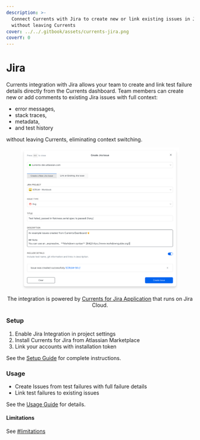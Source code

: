 ```yaml
---
description: >-
  Connect Currents with Jira to create new or link existing issues in Jira
  without leaving Currents
cover: ../../.gitbook/assets/currents-jira.png
coverY: 0
---
```


# Jira

Currents integration with Jira allows your team to create and link test failure details directly from the Currents dashboard. Team members can create new or add comments to existing Jira issues with full context:

* error messages,
* stack traces,
* metadata,
* and test history

without leaving Currents, eliminating context switching.

<figure><img src="../../.gitbook/assets/currents-2025-07-11-15.41.48@2x.png" alt="" width="563"><figcaption></figcaption></figure>

<p align="center">The integration is powered by <a href="https://marketplace.atlassian.com/apps/1238333">Currents for Jira Application</a> that runs on Jira Cloud.</p>

### Setup

1. Enable Jira Integration in project settings
2. Install Currents for Jira from Atlassian Marketplace
3. Link your accounts with installation token

See the [Setup Guide](jira/setup.md) for complete instructions.

### Usage

* Create Issues from test failures with full failure details
* Link test failures to existing issues

See the [Usage Guide](jira/usage.md) for details.

#### Limitations

See [#limitations](jira/usage.md#limitations "mention")
